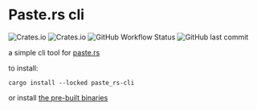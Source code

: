 <!--
 Copyright 2022 Canvas02.
 SPDX-License-Identifier: MIT
-->

# Paste.rs cli
![Crates.io](https://img.shields.io/crates/d/paste_rs-cli)
![Crates.io](https://img.shields.io/crates/v/paste_rs-cli)
![GitHub Workflow Status](https://img.shields.io/github/workflow/status/Canvas02/paste_rs-cli/Build)
![GitHub last commit](https://img.shields.io/github/last-commit/Canvas02/paste_rs-cli)

a simple cli tool for [paste.rs](https://paste.rs)

to install:
```terminal
cargo install --locked paste_rs-cli
```
or install [the pre-built binaries](https://github.com/Canvas02/paste_rs-cli/releases)
